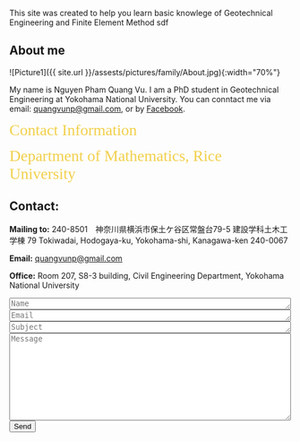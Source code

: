 This site was created to help you learn basic knowlege of Geotechnical Engineering and Finite Element Method
sdf

## About me

![Picture1]({{ site.url }}/assests/pictures/family/About.jpg){:width="70%"}

My name is Nguyen Pham Quang Vu. I am a PhD student in Geotechnical Engineering at Yokohama National University. You can conntact me via email: quangvunp@gmail.com, or by [Facebook]("https://www.facebook.com/quangvu.np"). 


<span style="color: #f2cf4a; font-family: Babas; font-size: 2em;">Contact Information</span>

<span style="color: #f2cf4a; font-family: Babas; font-size: 2em;">
Department of Mathematics,
Rice University
</span>

## Contact:
**Mailing to:**
240-8501 神奈川県横浜市保土ケ谷区常盤台79-5
建設学科土木工学棟 79 Tokiwadai, Hodogaya-ku, Yokohama-shi, Kanagawa-ken 240-0067

**Email:**
quangvunp@gmail.com

**Office:**
Room 207, S8-3 building, Civil Engineering Department, Yokohama National University


<form action="https://formspree.io/quangvunp@gmail.com"
     method="POST">
    <textarea placeholder = "Name" class="form-control" id="textarea" name="name" rows = "1" cols ="60"></textarea>
    <textarea placeholder = "Email" class="form-control" id="textarea" name="email" rows = "1" cols ="60"></textarea>
    <textarea placeholder = "Subject" class="form-control" id="textarea" name="subject" rows = "1" cols ="60"></textarea>
    <textarea placeholder = "Message" class="form-control" id="textarea" name="message" rows = "10" cols ="60"></textarea><br />
   <input type="submit" value="Send">
</form>

